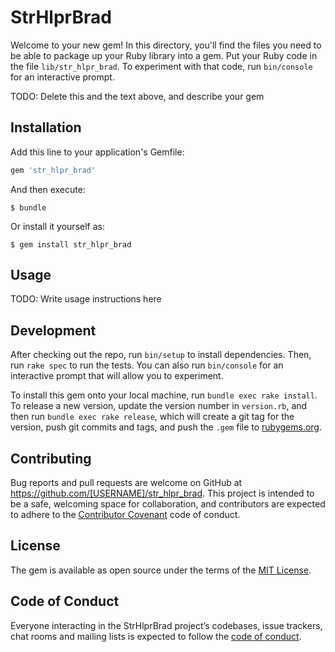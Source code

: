 # StrHlprBrad

Welcome to your new gem! In this directory, you'll find the files you need to be able to package up your Ruby library into a gem. Put your Ruby code in the file `lib/str_hlpr_brad`. To experiment with that code, run `bin/console` for an interactive prompt.

TODO: Delete this and the text above, and describe your gem

## Installation

Add this line to your application's Gemfile:

```ruby
gem 'str_hlpr_brad'
```

And then execute:

    $ bundle

Or install it yourself as:

    $ gem install str_hlpr_brad

## Usage

TODO: Write usage instructions here

## Development

After checking out the repo, run `bin/setup` to install dependencies. Then, run `rake spec` to run the tests. You can also run `bin/console` for an interactive prompt that will allow you to experiment.

To install this gem onto your local machine, run `bundle exec rake install`. To release a new version, update the version number in `version.rb`, and then run `bundle exec rake release`, which will create a git tag for the version, push git commits and tags, and push the `.gem` file to [rubygems.org](https://rubygems.org).

## Contributing

Bug reports and pull requests are welcome on GitHub at https://github.com/[USERNAME]/str_hlpr_brad. This project is intended to be a safe, welcoming space for collaboration, and contributors are expected to adhere to the [Contributor Covenant](http://contributor-covenant.org) code of conduct.

## License

The gem is available as open source under the terms of the [MIT License](https://opensource.org/licenses/MIT).

## Code of Conduct

Everyone interacting in the StrHlprBrad project’s codebases, issue trackers, chat rooms and mailing lists is expected to follow the [code of conduct](https://github.com/[USERNAME]/str_hlpr_brad/blob/master/CODE_OF_CONDUCT.md).
